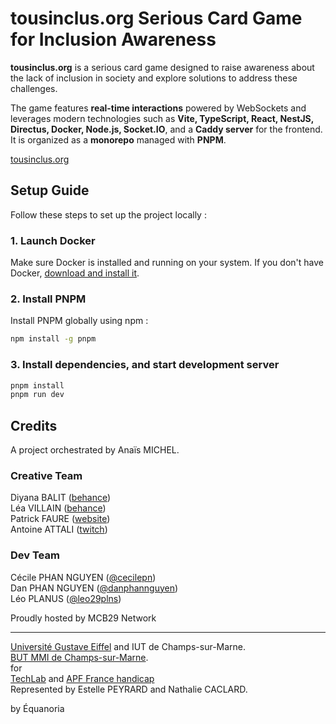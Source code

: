 # tousinclus.org Serious Card Game for Inclusion Awareness

**tousinclus.org** is a serious card game designed to raise awareness about the lack of inclusion in society and explore solutions to address these challenges.  

The game features **real-time interactions** powered by WebSockets and leverages modern technologies such as **Vite, TypeScript, React, NestJS, Directus, Docker, Node.js, Socket.IO**, and a **Caddy server** for the frontend. It is organized as a **monorepo** managed with **PNPM**.

[tousinclus.org](https://tousinclus.org)

## Setup Guide

Follow these steps to set up the project locally :

### 1. Launch Docker

Make sure Docker is installed and running on your system. If you don't have Docker, [download and install it](https://www.docker.com/products/docker-desktop/).

### 2. Install PNPM

Install PNPM globally using npm :

```bash
npm install -g pnpm
```

### 3. Install dependencies, and start development server

```bash
pnpm install
pnpm run dev
```

## Credits

A project orchestrated by Anaïs MICHEL.

### Creative Team

Diyana BALIT ([behance](https://www.behance.net/diyanabalit1))  
Léa VILLAIN ([behance](https://www.behance.net/lavillain))  
Patrick FAURE ([website](https://patrick-faure.fr/))  
Antoine ATTALI ([twitch](https://www.twitch.tv/protopex_))  

### Dev Team

Cécile PHAN NGUYEN  ([@cecilepn](https://github.com/cecilepn))  
Dan PHAN NGUYEN ([@danphannguyen](https://github.com/danphannguyen))  
Léo PLANUS ([@leo29plns](https://github.com/leo29plns))  

Proudly hosted by MCB29 Network

---

[Université Gustave Eiffel](https://univ-eiffel.fr/) and IUT de Champs-sur-Marne.  
[BUT MMI de Champs-sur-Marne](https://but-mmi-champs.fr/).  
for  
[TechLab](https://techlab-handicap.org/) and [APF France handicap](https://www.apf-francehandicap.org/)  
Represented by Estelle PEYRARD and Nathalie CACLARD.  

by Équanoria
